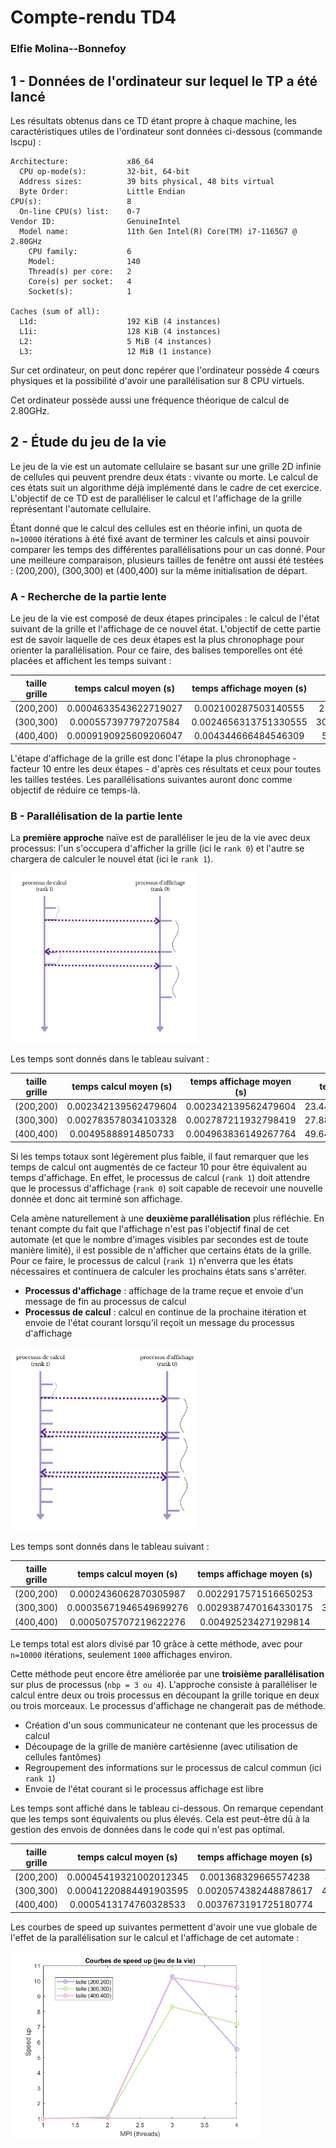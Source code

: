 # Compte-rendu TD4
### Elfie Molina--Bonnefoy

##  1 - Données de l'ordinateur sur lequel le TP a été lancé

Les résultats obtenus dans ce TD étant propre à chaque machine, les caractéristiques utiles de l'ordinateur sont données ci-dessous (commande lscpu) :
```
Architecture:             x86_64
  CPU op-mode(s):         32-bit, 64-bit
  Address sizes:          39 bits physical, 48 bits virtual
  Byte Order:             Little Endian
CPU(s):                   8
  On-line CPU(s) list:    0-7
Vendor ID:                GenuineIntel
  Model name:             11th Gen Intel(R) Core(TM) i7-1165G7 @ 2.80GHz
    CPU family:           6
    Model:                140
    Thread(s) per core:   2
    Core(s) per socket:   4
    Socket(s):            1
    
Caches (sum of all):
  L1d:                    192 KiB (4 instances)
  L1i:                    128 KiB (4 instances)
  L2:                     5 MiB (4 instances)
  L3:                     12 MiB (1 instance)
```
Sur cet ordinateur, on peut donc repérer que l'ordinateur possède 4 cœurs physiques et la possibilité d'avoir une parallélisation sur 8 CPU virtuels. 

Cet ordinateur possède aussi une fréquence théorique de calcul de 2.80GHz.

## 2 - Étude du jeu de la vie

Le jeu de la vie est un automate cellulaire se basant sur une grille 2D infinie de cellules qui peuvent prendre deux états : vivante ou morte. Le calcul de ces états suit un algorithme déjà implémenté dans le cadre de cet exercice. L'objectif de ce TD est de paralléliser le calcul et l'affichage de la grille représentant l'automate cellulaire.

Étant donné que le calcul des cellules est en théorie infini, un quota de `n=10000` itérations à été fixé avant de terminer les calculs et ainsi pouvoir comparer les temps des différentes parallélisations pour un cas donné. Pour une meilleure comparaison, plusieurs tailles de fenêtre ont aussi été testées : (200,200), (300,300) et (400,400) sur la même initialisation de départ.

### A - Recherche de la partie lente

Le jeu de la vie est composé de deux étapes principales : le calcul de l'état suivant de la grille et l'affichage de ce nouvel état. L'objectif de cette partie est de savoir laquelle de ces deux étapes est la plus chronophage pour orienter la parallélisation. Pour ce faire, des balises temporelles ont été placées et affichent les temps suivant : 

taille grille | temps calcul moyen (s) | temps affichage moyen (s) | temps global (s)
:------------:|:----------------------:|:-------------------------:|:------------------:
(200,200)     |  0.0004633543622719027 |   0.002100287503140555   | 25.63898229598999
(300,300)     |  0.000557397797207584 |   0.0024656313751330555   | 30.233314752578735
(400,400)     |  0.0009190925609206047 |   0.004344666484546309   | 52.6428542137146

L'étape d'affichage de la grille est donc l'étape la plus chronophage - facteur 10 entre les deux étapes - d'après ces résultats et ceux pour toutes les tailles testées. Les parallélisations suivantes auront donc comme objectif de réduire ce temps-là.

### B - Parallélisation de la partie lente

La **première approche** naïve est de paralléliser le jeu de la vie avec deux processus: l'un s'occupera d'afficher la grille (ici le `rank 0`) et l'autre se chargera de calculer le nouvel état (ici le `rank 1`).

<img src="images/premier.png" alt="Première approche : naïve" width="300"/>

Les temps sont donnés dans le tableau suivant :

taille grille | temps calcul moyen (s) | temps affichage moyen (s) | temps global (s)
:------------:|:----------------------:|:-------------------------:|:------------------:
(200,200)     |  0.002342139562479604  |    0.002342139562479604   | 23.444051027297974
(300,300)     |  0.002783578034103328  |    0.002787211932798419   | 27.880104541778564
(400,400)     |  0.00495888914850733   |    0.004963836149267764   | 49.647289514541626

Si les temps totaux sont légèrement plus faible, il faut remarquer que les temps de calcul ont augmentés de ce facteur 10 pour être équivalent au temps d'affichage. En effet, le processus de calcul (`rank 1`) doit attendre que le processus d'affichage (`rank 0`) soit capable de recevoir une nouvelle donnée et donc ait terminé son affichage.

Cela amène naturellement à une **deuxième parallélisation** plus réfléchie. En tenant compte du fait que l'affichage n'est pas l'objectif final de cet automate (et que le nombre d'images visibles par secondes est de toute manière limité), il est possible de n'afficher que certains états de la grille. Pour ce faire, le processus de calcul (`rank 1`) n'enverra que les états nécessaires et continuera de calculer les prochains états sans s'arrêter.

* **Processus d'affichage** : affichage de la trame reçue et envoie d'un message de fin au processus de calcul
* **Processus de calcul** : calcul en continue de la prochaine itération et envoie de l'état courant lorsqu'il reçoit un message du processus d'affichage

<img src="images/deuxieme.png" alt="Deuxième approche : réfléchie" width="300"/>

Les temps sont donnés dans le tableau suivant :

taille grille | temps calcul moyen (s) | temps affichage moyen (s) | temps global (s)
:------------:|:----------------------:|:-------------------------:|:------------------:
(200,200)     |  0.0002436062870305987 |   0.0022917571516650253   | 2.49285626411438
(300,300)     | 0.00035671946549699276 |   0.0029387470164330175   | 3.6325924396514893
(400,400)     |  0.0005075707219622276 |   0.004925234271929814    | 5.155322313308716

Le temps total est alors divisé par 10 grâce à cette méthode, avec pour `n=10000` itérations, seulement `1000` affichages environ.

Cette méthode peut encore être améliorée par une **troisième parallélisation** sur plus de processus (`nbp = 3 ou 4`). L'approche consiste à paralléliser le calcul entre deux ou trois processus en découpant la grille torique en deux ou trois morceaux. Le processus d'affichage ne changerait pas de méthode.

* Création d'un sous communicateur ne contenant que les processus de calcul
* Découpage de la grille de manière cartésienne (avec utilisation de cellules fantômes)
* Regroupement des informations sur le processus de calcul commun (ici `rank 1`) 
* Envoie de l'état courant si le processus affichage est libre


Les temps sont affiché dans le tableau ci-dessous. On remarque cependant que les temps sont équivalents ou plus élevés. Cela est peut-être dû à la gestion des envois de données dans le code qui n'est pas optimal.

taille grille | temps calcul moyen (s) | temps affichage moyen (s) | temps global (s)
:------------:|:----------------------:|:-------------------------:|:------------------:
(200,200)     |  0.00045419321002012345 |   0.001368329665574238   | 4.637352228164673
(300,300)     |  0.00041220884491903595 |   0.0020574382448878617  | 4.2000579833984375
(400,400)     |  0.0005413174760328533  |   0.0037673191725180774   | 5.497316598892212

Les courbes de speed up suivantes permettent d'avoir une vue globale de l'effet de la parallélisation sur le calcul et l'affichage de cet automate : 

<img src="images/courbes.png" alt="Courbes de speed-up" width="400"/>